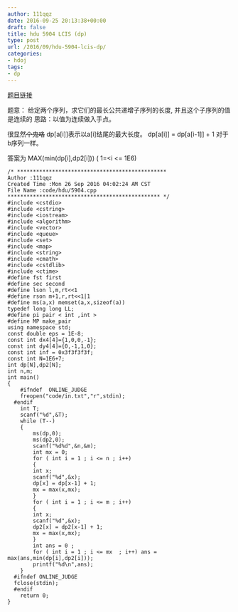 ```yaml
---
author: 111qqz
date: 2016-09-25 20:13:38+00:00
draft: false
title: hdu 5904 LCIS (dp)
type: post
url: /2016/09/hdu-5904-lcis-dp/
categories:
- hdoj
tags:
- dp
---
```


[题目链接](http://acm.hdu.edu.cn/showproblem.php?pid=5904)

题意：
给定两个序列，求它们的最长公共递增子序列的长度, 并且这个子序列的值是连续的
思路：以值为连续做入手点。

很显然<del>个鬼咯</del>
dp[a[i]]表示以a[i]结尾的最大长度。
dp[a[i]] = dp[a[i-1]] + 1
对于b序列一样。

答案为 MAX(min(dp[i],dp2[i])) ( 1=<i <= 1E6)

 

    
    /* ***********************************************
    Author :111qqz
    Created Time :Mon 26 Sep 2016 04:02:24 AM CST
    File Name :code/hdu/5904.cpp
    ************************************************ */
    #include <cstdio>
    #include <cstring>
    #include <iostream>
    #include <algorithm>
    #include <vector>
    #include <queue>
    #include <set>
    #include <map>
    #include <string>
    #include <cmath>
    #include <cstdlib>
    #include <ctime>
    #define fst first
    #define sec second
    #define lson l,m,rt<<1
    #define rson m+1,r,rt<<1|1
    #define ms(a,x) memset(a,x,sizeof(a))
    typedef long long LL;
    #define pi pair < int ,int >
    #define MP make_pair
    using namespace std;
    const double eps = 1E-8;
    const int dx4[4]={1,0,0,-1};
    const int dy4[4]={0,-1,1,0};
    const int inf = 0x3f3f3f3f;
    const int N=1E6+7;
    int dp[N],dp2[N];
    int n,m;
    int main()
    {
    	#ifndef  ONLINE_JUDGE 
    	freopen("code/in.txt","r",stdin);
      #endif
    	int T;
    	scanf("%d",&T);
    	while (T--)
    	{
    	    ms(dp,0);
    	    ms(dp2,0);
    	    scanf("%d%d",&n,&m);
    	    int mx = 0;
    	    for ( int i = 1 ; i <= n ; i++)
    	    {
    		int x;
    		scanf("%d",&x);
    		dp[x] = dp[x-1] + 1;
    		mx = max(x,mx);
    	    }
    	    for ( int i = 1 ; i <= m ; i++)
    	    {
    		int x;
    		scanf("%d",&x);
    		dp2[x] = dp2[x-1] + 1;
    		mx = max(x,mx);
    	    }
    	    int ans = 0 ;
    	    for ( int i = 1 ; i <= mx  ; i++) ans = max(ans,min(dp[i],dp2[i]));
    	    printf("%d\n",ans);
    	}
      #ifndef ONLINE_JUDGE  
      fclose(stdin);
      #endif
        return 0;
    }
    







